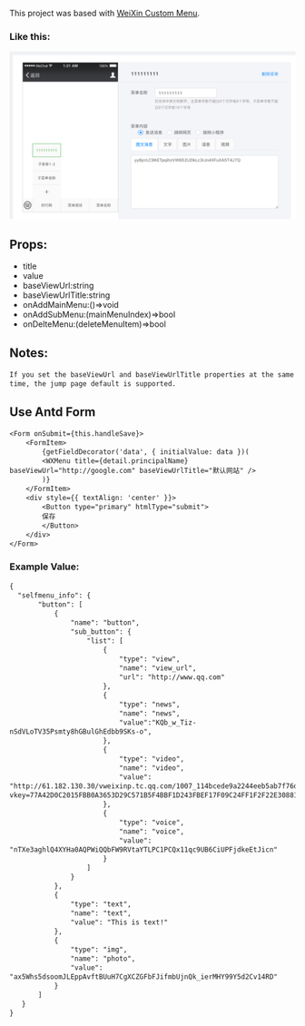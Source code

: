 This project was based with [WeiXin Custom Menu](https://mp.weixin.qq.com/wiki?t=resource/res_main&id=mp1421141013).

### Like this:
![avatar](https://github.com/zry754331875/react-wx-menu/blob/master/WX20190222-201542@2x.png?raw=true)

## Props:

- title
- value
- baseViewUrl:string
- baseViewUrlTitle:string
- onAddMainMenu:()=>void
- onAddSubMenu:(mainMenuIndex)=>bool
- onDelteMenu:(deleteMenuItem)=>bool
## Notes: 
    If you set the baseViewUrl and baseViewUrlTitle properties at the same time, the jump page default is supported.
## Use Antd Form
```
<Form onSubmit={this.handleSave}>
    <FormItem>
        {getFieldDecorator('data', { initialValue: data })(
        <WXMenu title={detail.principalName} baseViewUrl="http://google.com" baseViewUrlTitle="默认网站" />
        )}
    </FormItem>
    <div style={{ textAlign: 'center' }}>
        <Button type="primary" htmlType="submit">
        保存
        </Button>
    </div>
</Form>
```
### Example Value:
```
{
  "selfmenu_info": { 
       "button": [ 
           { 
               "name": "button", 
               "sub_button": { 
                   "list": [ 
                       { 
                           "type": "view", 
                           "name": "view_url", 
                           "url": "http://www.qq.com"
                       }, 
                       { 
                           "type": "news", 
                           "name": "news", 
                           "value":"KQb_w_Tiz-nSdVLoTV35Psmty8hGBulGhEdbb9SKs-o",
                       },
                       {
                           "type": "video", 
                           "name": "video", 
                           "value": "http://61.182.130.30/vweixinp.tc.qq.com/1007_114bcede9a2244eeb5ab7f76d951df5f.f10.mp4?vkey=77A42D0C2015FBB0A3653D29C571B5F4BBF1D243FBEF17F09C24FF1F2F22E30881BD350E360BC53F&sha=0&save=1"
                       }, 
                       { 
                           "type": "voice",
                           "name": "voice", 
                           "value": "nTXe3aghlQ4XYHa0AQPWiQQbFW9RVtaYTLPC1PCQx11qc9UB6CiUPFjdkeEtJicn"
                       }
                   ]
               }
           }, 
           { 
               "type": "text", 
               "name": "text", 
               "value": "This is text!"
           }, 
           { 
               "type": "img", 
               "name": "photo", 
               "value": "ax5Whs5dsoomJLEppAvftBUuH7CgXCZGFbFJifmbUjnQk_ierMHY99Y5d2Cv14RD"
           }
       ]
   }
}
```